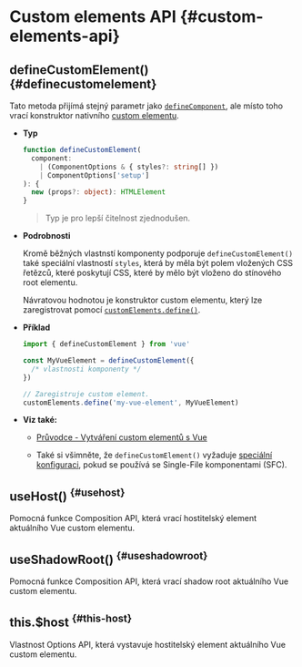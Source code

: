 # Custom elements API {#custom-elements-api}

## defineCustomElement() {#definecustomelement}

Tato metoda přijímá stejný parametr jako [`defineComponent`](#definecomponent), ale místo toho vrací konstruktor nativního [custom elementu](https://developer.mozilla.org/en-US/docs/Web/Web_Components/Using_custom_elements).

- **Typ**

  ```ts
  function defineCustomElement(
    component:
      | (ComponentOptions & { styles?: string[] })
      | ComponentOptions['setup']
  ): {
    new (props?: object): HTMLElement
  }
  ```

  > Typ je pro lepší čitelnost zjednodušen.

- **Podrobnosti**

  Kromě běžných vlastnstí komponenty podporuje `defineCustomElement()` také speciální vlastností `styles`, která by měla být polem vložených CSS řetězců, které poskytují CSS, které by mělo být vloženo do stínového root elementu.

  Návratovou hodnotou je konstruktor custom elementu, který lze zaregistrovat pomocí [`customElements.define()`](https://developer.mozilla.org/en-US/docs/Web/API/CustomElementRegistry/define).

- **Příklad**

  ```js
  import { defineCustomElement } from 'vue'

  const MyVueElement = defineCustomElement({
    /* vlastnosti komponenty */
  })

  // Zaregistruje custom element.
  customElements.define('my-vue-element', MyVueElement)
  ```

- **Viz také:**

  - [Průvodce - Vytváření custom elementů s Vue](/guide/extras/web-components#building-custom-elements-with-vue)

  - Také si všimněte, že `defineCustomElement()` vyžaduje [speciální konfiguraci](/guide/extras/web-components#sfc-as-custom-element), pokud se používá se Single-File komponentami (SFC).

## useHost() <sup class="vt-badge" data-text="3.5+"/> {#usehost}

Pomocná funkce Composition API, která vrací hostitelský element aktuálního Vue custom elementu.

## useShadowRoot() <sup class="vt-badge" data-text="3.5+"/> {#useshadowroot}

Pomocná funkce Composition API, která vrací shadow root aktuálního Vue custom elementu.

## this.$host <sup class="vt-badge" data-text="3.5+"/> {#this-host}

Vlastnost Options API, která vystavuje hostitelský element aktuálního Vue custom elementu.
